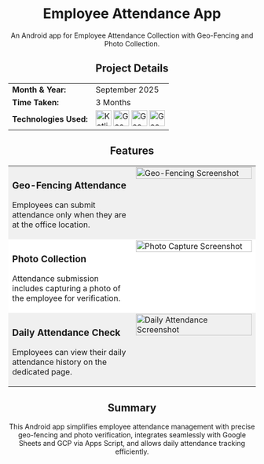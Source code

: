 <h1 align="center">Employee Attendance App</h1>
<p align="center">
An Android app for Employee Attendance Collection with Geo-Fencing and Photo Collection.
</p>

<h2 align="center">Project Details</h2>
<table align="center" cellpadding="8" cellspacing="0">
<tr>
  <td><strong>Month & Year:</strong></td>
  <td>September 2025</td>
</tr>
<tr>
  <td><strong>Time Taken:</strong></td>
  <td>3 Months</td>
</tr>
<tr>
  <td><strong>Technologies Used:</strong></td>
  <td>
    <img src="https://skillicons.dev/icons?i=kotlin" height="32" width="32" title="Kotlin">
    <img src="https://skillicons.dev/icons?i=appscript" height="32" width="32" title="Google Apps Script">
    <img src="https://skillicons.dev/icons?i=gcp" height="32" width="32" title="Google Cloud Platform">
    <img src="https://skillicons.dev/icons?i=sheets" height="32" width="32" title="Google Sheets">
  </td>
</tr>
</table>

<h2 align="center">Features</h2>
<table border="0" cellspacing="0" cellpadding="10" width="100%">
  <tr bgcolor="#f0f0f0">
    <td width="50%" valign="top">
      <h3>Geo-Fencing Attendance</h3>
      <p>Employees can submit attendance only when they are at the office location.</p>
    </td>
    <td width="50%" valign="top">
      <img src="https://via.placeholder.com/300x500?text=Geo-Fencing+Screenshot" alt="Geo-Fencing Screenshot" width="100%">
    </td>
  </tr>
  <tr bgcolor="#ffffff">
    <td width="50%" valign="top">
      <h3>Photo Collection</h3>
      <p>Attendance submission includes capturing a photo of the employee for verification.</p>
    </td>
    <td width="50%" valign="top">
      <img src="https://via.placeholder.com/300x500?text=Photo+Capture+Screenshot" alt="Photo Capture Screenshot" width="100%">
    </td>
  </tr>
  <tr bgcolor="#f0f0f0">
    <td width="50%" valign="top">
      <h3>Daily Attendance Check</h3>
      <p>Employees can view their daily attendance history on the dedicated page.</p>
    </td>
    <td width="50%" valign="top">
      <img src="https://via.placeholder.com/300x500?text=Daily+Attendance+Screenshot" alt="Daily Attendance Screenshot" width="100%">
    </td>
  </tr>
</table>

<h2 align="center">Summary</h2>
<p align="center">
This Android app simplifies employee attendance management with precise geo-fencing and photo verification, integrates seamlessly with Google Sheets and GCP via Apps Script, and allows daily attendance tracking efficiently.
</p>
